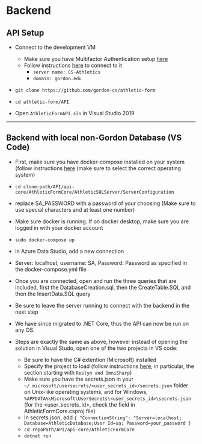 # Backend

## API Setup

- Connect to the development VM

  - Make sure you have Multifactor Authentication setup [here](https://cts.gordon.edu/knowledge/setupmfa/)
  - Follow instructions [here](https://cts.gordon.edu/knowledge/how-to-connect-to-a-remote-computer-from-a-non-gordon-managed-windows-computer/) to connect to it
    - `server name: CS-Athletics`
    - `domain: gordon.edu`

- `git clone https://github.com/gordon-cs/athletic-form`
- `cd athletic-form/API`
- Open `AthleticFormAPI.sln` in Visual Studio 2019

---

## Backend with local non-Gordon Database (VS Code)

- First, make sure you have docker-compose installed on your system (follow instructions [here](https://docs.docker.com/compose/install/) (make sure to select the correct operating system)
- `cd clone-path/API/api-core/AthleticFormCore/AthleticSQLServer/ServerConfiguration`
- replace SA_PASSWORD with a password of your choosing (Make sure to use special characters and at least one number)
- Make sure docker is running. If on docker desktop, make sure you are logged in with your docker account
- `sudo docker-compose up`
- in Azure Data Studio, add a new connection
- Server: localhost, username: SA, Password: Password as specified in the docker-compose.yml file
- Once you are connected, open and run the three queries that are included, first the DatabaseCreation.sql, then the CreateTable.SQL and then the InsertData.SQL query
- Be sure to leave the server running to connect with the backend in the next step

- We have since migrated to .NET Core, thus the API can now be run on any OS.
- Steps are exactly the same as above, however instead of opening the solution in Visual Studo, open one of the two projects in VS code:
  - Be sure to have the C# extention (Microsoft) installed
  - Specify the project to load (follow instructions [here](https://code.visualstudio.com/docs/languages/csharp), in particular, the section starting with `Roslyn and OmniSharp`)
  - Make sure you have the secrets.json in your `~/.microsoft/usersecrets/<user_secrets_id>/secrets.json` folder on Unix-like operating systems, and for Windows, `%APPDATA%\Microsoft\UserSecrets\<user_secrets_id>\secrets.json` (for the <user_secrets_id>, check the <UserSecretsId> field in AthleticFormCore.csproj file)
  - In secrets.json, add
    `{ "ConnectionString": "Server=localhost; Database=AthleticDatabase;User Id=sa; Password=your_password }`
  - `cd repoPath/API/api-core/AthleticFormCore`
  - `dotnet run`
